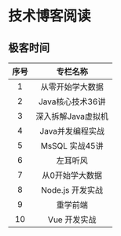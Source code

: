 # 技术博客阅读

## 极客时间

| 序号  |      专栏名称      |
| :---: | :----------------: |
|   1   |  从零开始学大数据  |
|   2   |  Java核心技术36讲  |
|   3   | 深入拆解Java虚拟机 |
|   4   |  Java并发编程实战  |
|   5   |   MsSQL 实战45讲   |
|   6   |      左耳听风      |
|   7   |  从0开始学大数据   |
|   8   |  Node.js 开发实战  |
|   9   |      重学前端      |
|  10   |    Vue 开发实战    |

